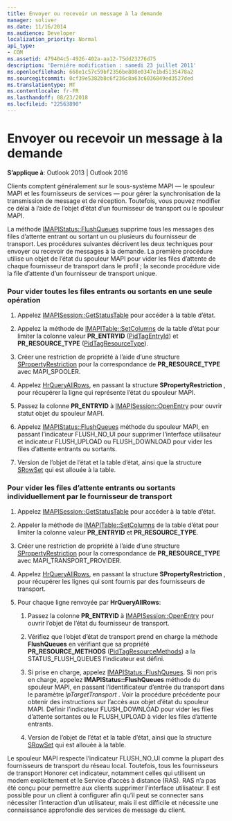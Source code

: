 ```yaml
---
title: Envoyer ou recevoir un message à la demande
manager: soliver
ms.date: 11/16/2014
ms.audience: Developer
localization_priority: Normal
api_type:
- COM
ms.assetid: 479404c5-4926-402a-aa12-75dd23276d75
description: 'Derniére modification : samedi 23 juillet 2011'
ms.openlocfilehash: 668e1c57c59bf2356be808e0347e1bd5135478a2
ms.sourcegitcommit: 0cf39e5382b8c6f236c8a63c6036849ed3527ded
ms.translationtype: MT
ms.contentlocale: fr-FR
ms.lasthandoff: 08/23/2018
ms.locfileid: "22563890"
---
```

# <a name="sending-or-receiving-a-message-on-demand"></a>Envoyer ou recevoir un message à la demande
  
**S’applique à**: Outlook 2013 | Outlook 2016 
  
Clients comptent généralement sur le sous-système MAPI — le spouleur MAPI et les fournisseurs de services — pour gérer la synchronisation de la transmission de message et de réception. Toutefois, vous pouvez modifier ce délai à l’aide de l’objet d’état d’un fournisseur de transport ou le spouleur MAPI.
  
La méthode [IMAPIStatus::FlushQueues](imapistatus-flushqueues.md) supprime tous les messages des files d’attente entrant ou sortant un ou plusieurs du fournisseur de transport. Les procédures suivantes décrivent les deux techniques pour envoyer ou recevoir de messages à la demande. La première procédure utilise un objet de l’état du spouleur MAPI pour vider les files d’attente de chaque fournisseur de transport dans le profil ; la seconde procédure vide la file d’attente d’un fournisseur de transport unique. 
  
### <a name="to-flush-all-incoming-or-outgoing-queues-in-a-single-operation"></a>Pour vider toutes les files entrants ou sortants en une seule opération
  
1. Appelez [IMAPISession::GetStatusTable](imapisession-getstatustable.md) pour accéder à la table d’état. 
    
2. Appelez la méthode de [IMAPITable::SetColumns](imapitable-setcolumns.md) de la table d’état pour limiter la colonne valeur **PR_ENTRYID** ([PidTagEntryId](pidtagentryid-canonical-property.md)) et **PR_RESOURCE_TYPE** ([PidTagResourceType](pidtagresourcetype-canonical-property.md)).
    
3. Créer une restriction de propriété à l’aide d’une structure [SPropertyRestriction](spropertyrestriction.md) pour la correspondance de **PR_RESOURCE_TYPE** avec MAPI_SPOOLER. 
    
4. Appelez [HrQueryAllRows](hrqueryallrows.md), en passant la structure **SPropertyRestriction** , pour récupérer la ligne qui représente l’état du spouleur MAPI. 
    
5. Passez la colonne **PR_ENTRYID** à [IMAPISession::OpenEntry](imapisession-openentry.md) pour ouvrir statut objet du spouleur MAPI. 
    
6. Appelez [IMAPIStatus::FlushQueues](imapistatus-flushqueues.md) méthode du spouleur MAPI, en passant l’indicateur FLUSH_NO_UI pour supprimer l’interface utilisateur et indicateur FLUSH_UPLOAD ou FLUSH_DOWNLOAD pour vider les files d’attente entrants ou sortants. 
    
7. Version de l’objet de l’état et la table d’état, ainsi que la structure [SRowSet](srowset.md) qui est allouée à la table. 
    
### <a name="to-flush-incoming-or-outgoing-queues-individually-by-transport-provider"></a>Pour vider les files d’attente entrants ou sortants individuellement par le fournisseur de transport
  
1. Appelez [IMAPISession::GetStatusTable](imapisession-getstatustable.md) pour accéder à la table d’état. 
    
2. Appeler la méthode de [IMAPITable::SetColumns](imapitable-setcolumns.md) de la table d’état pour limiter la colonne valeur **PR_ENTRYID** et **PR_RESOURCE_TYPE**.
    
3. Créer une restriction de propriété à l’aide d’une structure [SPropertyRestriction](spropertyrestriction.md) pour la correspondance de **PR_RESOURCE_TYPE** avec MAPI_TRANSPORT_PROVIDER. 
    
4. Appelez [HrQueryAllRows](hrqueryallrows.md), en passant la structure **SPropertyRestriction** , pour récupérer les lignes qui sont fournis par des fournisseurs de transport. 
    
5. Pour chaque ligne renvoyée par **HrQueryAllRows**:
    
    1. Passez la colonne **PR_ENTRYID** à [IMAPISession::OpenEntry](imapisession-openentry.md) pour ouvrir l’objet de l’état du fournisseur de transport. 
        
    2. Vérifiez que l’objet d’état de transport prend en charge la méthode **FlushQueues** en vérifiant que sa propriété **PR_RESOURCE_METHODS** ([PidTagResourceMethods](pidtagresourcemethods-canonical-property.md)) a la STATUS_FLUSH_QUEUES l’indicateur est défini. 
        
    3. Si prise en charge, appelez [IMAPIStatus::FlushQueues](imapistatus-flushqueues.md). Si non pris en charge, appelez **IMAPIStatus::FlushQueues** méthode du spouleur MAPI, en passant l’identificateur d’entrée du transport dans le paramètre _lpTargetTransport_ . Voir la procédure précédente pour obtenir des instructions sur l’accès aux objet d’état du spouleur MAPI. Définir l’indicateur FLUSH_DOWNLOAD pour vider les files d’attente sortantes ou le FLUSH_UPLOAD à vider les files d’attente entrants. 
        
    4. Version de l’objet de l’état et la table d’état, ainsi que la structure [SRowSet](srowset.md) qui est allouée à la table. 
    
Le spouleur MAPI respecte l’indicateur FLUSH_NO_UI comme la plupart des fournisseurs de transport du réseau local. Toutefois, tous les fournisseurs de transport Honorer cet indicateur, notamment celles qui utilisent un modem explicitement et le Service d’accès à distance (RAS). RAS n’a pas été conçu pour permettre aux clients supprimer l’interface utilisateur. Il est possible pour un client à configurer afin qu’il peut se connecter sans nécessiter l’interaction d’un utilisateur, mais il est difficile et nécessite une connaissance approfondie des services de message du client.
  

